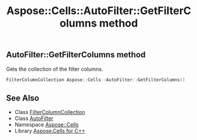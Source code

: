 ﻿---
title: Aspose::Cells::AutoFilter::GetFilterColumns method
linktitle: GetFilterColumns
second_title: Aspose.Cells for C++ API Reference
description: 'Aspose::Cells::AutoFilter::GetFilterColumns method. Gets the collection of the filter columns in C++.'
type: docs
weight: 2600
url: /cpp/aspose.cells/autofilter/getfiltercolumns/
---
## AutoFilter::GetFilterColumns method


Gets the collection of the filter columns.

```cpp
FilterColumnCollection Aspose::Cells::AutoFilter::GetFilterColumns()
```

## See Also

* Class [FilterColumnCollection](../../filtercolumncollection/)
* Class [AutoFilter](../)
* Namespace [Aspose::Cells](../../)
* Library [Aspose.Cells for C++](../../../)
